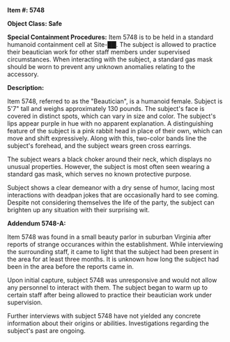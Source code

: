 **Item #: 5748**

**Object Class: Safe**

**Special Containment Procedures:** Item 5748 is to be held in a standard humanoid containment cell at Site-██. The subject is allowed to practice their beautician work for other staff members under supervised circumstances. When interacting with the subject, a standard gas mask should be worn to prevent any unknown anomalies relating to the accessory.

**Description:** 

Item 5748, referred to as the "Beautician", is a humanoid female. Subject is 5'7" tall and weighs approximately 130 pounds. The subject's face is covered in distinct spots, which can vary in size and color. The subject's lips appear purple in hue with no apparent explanation. A distinguishing feature of the subject is a pink rabbit head in place of their own, which can move and shift expressively. Along with this, two-color bands line the subject's forehead, and the subject wears green cross earrings.

The subject wears a black choker around their neck, which displays no unusual properties. However, the subject is most often seen wearing a standard gas mask, which serves no known protective purpose. 

Subject shows a clear demeanor with a dry sense of humor, lacing most interactions with deadpan jokes that are occasionally hard to see coming. Despite not considering themselves the life of the party, the subject can brighten up any situation with their surprising wit. 

**Addendum 5748-A:**

Item 5748 was found in a small beauty parlor in suburban Virginia after reports of strange occurances within the establishment. While interviewing the surrounding staff, it came to light that the subject had been present in the area for at least three months. It is unknown how long the subject had been in the area before the reports came in.

Upon initial capture, subject 5748 was unresponsive and would not allow any personnel to interact with them. The subject began to warm up to certain staff after being allowed to practice their beautician work under supervision.

Further interviews with subject 5748 have not yielded any concrete information about their origins or abilities. Investigations regarding the subject's past are ongoing.